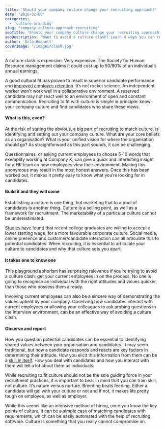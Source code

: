 ```yaml
---
title: 'Should your company culture change your recruiting approach?'
date: '2016-02-08'
categories:
  - 'culture-branding'
slug: 'company-culture-approach-recruiting'
seoTitle: 'Should your company culture change your recruiting approach?'
seoDescription: 'Want to avoid a culture clash? Learn 4 ways you can recruit and retain candidates who share your company culture values today.'
author: 'Orla-Hodnett'
coverImage: '/images/clash.jpg'
---
```


A culture clash is expensive. Very expensive. The Society for Human Resource management claims it could cost up to 50/60% of an individual’s annual earnings.

A good cultural fit has proven to result in superior candidate performance and [improved employee retention](http://faculty.haas.berkeley.edu/lyons/chatmanleveragingculture.pdf). It’s not rocket science. An independent worker won't work well in a collaborative environment. A reserved candidate may not react well to an environment of open and constant communication. Recruiting to fit with culture is simple in principle: know your company culture and find candidates who share these views.

#### **What is this, even?**

At the risk of stating the obvious, a big part of recruiting to match culture, is identifying and setting out your company culture. What are your core beliefs as an organisation? What is your unified vision for where the organisation should go? As straightforward as this part sounds, it can be challenging.

Questionnaires, or asking current employees to choose 5-10 words that exemplify working at Company X, can give a quick and interesting insight for a HR team on how employees view their environment. Making this anonymous may result in the most honest answers. Once this has been worked out, it makes it pretty easy to know what you’re looking for in candidates.

#### **Build it and they will come**

Establishing a culture is one thing, but marketing that to a pool of candidates is another thing. Culture is a selling point, as well as a framework for recruitment. The marketability of a particular culture cannot be underestimated.

[Studies have found](http://hiring.monster.com/hr/hr-best-practices/recruiting-hiring-advice/strategic-workforce-planning/hire-for-the-organization.aspx) that recent college graduates are willing to accept a lower starting wage, for a more favourable corporate culture. Social media, online presence and customer/candidate interaction can all articulate this to potential candidates. When recruiting, it is essential to articulate your culture to candidates and why that culture sets you apart.

#### **It takes one to know one**

This playground aphorism has surprising relevance if you’re trying to avoid a culture clash: get your current employees in on the process. No one is going to recognise an individual with the right attitudes and values quicker, than those who possess them already.

Involving current employees can also be a sincere way of demonstrating the values upheld by your company. Observing how candidates interact with current employees or allowing your colleagues to ask probing questions in the interview environment, can be an effective way of avoiding a culture clash.

#### **Observe and report**

How you question potential candidates can be essential to identifying shared values between your organisation and candidates. It may seem traditional, but how a candidate responds and reacts are key factors in determining their attitude. How you elicit this information from them can be a [skill in itself](http://www.blogging4jobs.com/hr/4-ways-to-recruit-the-best-culture-fit/#vuJfdvukKG0bgh4c.97). How you deal with candidates and how you interact with them will tell a lot about them as individuals.

While recruiting to fit culture should not be the sole guiding force in your recruitment practices, it is important to bear in mind that you can train skill, not culture. It’s nature versus nurture. Breeding beats feeding. Either a candidate will gel with your culture or not and if not, it makes life pretty tough on employee, as well as employer.

While this seems like an intensive method of hiring, once you know the key points of culture, it can be a simple case of matching candidates with requirements, which can be easily automated with the help of recruiting software. Culture is something that you really cannot compromise on.

